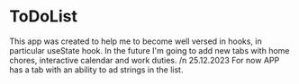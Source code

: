 # ToDoList
This app was created to help me to become well versed in hooks, in particular useState hook. In the future I'm going to add new tabs with home chores, interactive calendar and work duties. /n 
25.12.2023
For now APP has a tab with an ability to ad strings in the list. 
